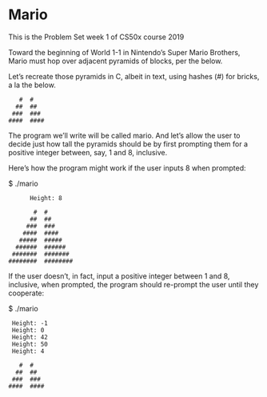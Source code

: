 # Mario
This is the Problem Set week 1 of CS50x course 2019

Toward the beginning of World 1-1 in Nintendo’s Super Mario Brothers, Mario must hop over adjacent pyramids of blocks, per the below.

Let’s recreate those pyramids in C, albeit in text, using hashes (#) for bricks, a la the below. 

       #  #
      ##  ##
     ###  ###
    ####  ####

The program we’ll write will be called mario. And let’s allow the user to decide just how tall the pyramids should be by first prompting them for a positive integer between, say, 1 and 8, inclusive.

Here’s how the program might work if the user inputs 8 when prompted:

$ ./mario
          
          Height: 8

           #  #
          ##  ##
         ###  ###
        ####  ####
       #####  #####
      ######  ######
     #######  #######
    ########  ########

If the user doesn’t, in fact, input a positive integer between 1 and 8, inclusive, when prompted, the program should re-prompt the user until they cooperate:

$ ./mario
     
     Height: -1
     Height: 0
     Height: 42
     Height: 50
     Height: 4
  
       #  #
      ##  ##
     ###  ###
    ####  ####
